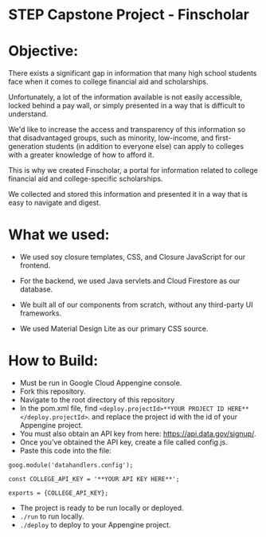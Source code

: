 # STEP Capstone Project - Finscholar

# Objective:

There exists a significant gap in information that many high school students face when it 
comes to college financial aid and scholarships. 

Unfortunately, a lot of the information 
available is not easily accessible, locked behind a pay wall, or simply presented in a 
way that is difficult to understand. 

We'd like to increase the access and transparency of 
this information so that disadvantaged groups, such as minority, low-income, and 
first-generation students (in addition to everyone else) can apply to colleges with a 
greater knowledge of how to afford it. 

This is why we created Finscholar, a portal for information related to college 
financial aid and college-specific scholarships. 

We collected and stored this information and presented it in a way that is easy to 
navigate and digest. 

# What we used:

- We used soy closure templates, CSS, and Closure JavaScript for our frontend. 

- For the backend, we used Java servlets and Cloud Firestore as our database.

- We built all of our components from scratch, without any third-party UI frameworks. 

- We used Material Design Lite as our primary CSS source. 

# How to Build:

- Must be run in Google Cloud Appengine console.
- Fork this repository.
- Navigate to the root directory of this repository
- In the pom.xml file, find `<deploy.projectId>**YOUR PROJECT ID HERE**</deploy.projectId>`.
   and replace the project id with the id of your Appengine project.
- You must also obtain an API key from here: https://api.data.gov/signup/.
- Once you've obtained the API key, create a file called config.js.
- Paste this code into the file:

``goog.module('datahandlers.config');``

``const COLLEGE_API_KEY = '**YOUR API KEY HERE**';``

``exports = {COLLEGE_API_KEY};``

- The project is ready to be run locally or deployed.
- `./run` to run locally.
- `./deploy` to deploy to your Appengine project.
